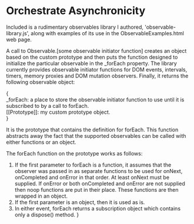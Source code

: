 # Orchestrate Asynchronicity

Included is a rudimentary observables library I authored, 'observable-library.js', along with examples of its use in the ObservableExamples.html web page.

A call to Observable.[some observable initiator function] creates an object based on the custom prototype and then puts the function designed to initialize the particular observable in the \_forEach property. The library currently provides observable initiator functions for DOM events, intervals, timers, memory proxies and DOM mutation observers. Finally, it returns the following observable object:

{  
 \_forEach: a place to store the observable initiator function to use until it is subscribed to by a call to forEach.  
 [[Prototype]]: my custom prototype object.  
}

It is the prototype that contains the definition for forEach. This function abstracts away the fact that the supported observables can be called with either functions or an object.

The forEach function on the prototype works as follows:

1. If the first parameter to forEach is a function, it assumes that the observer was passed in as separate functions to be used for onNext, onCompleted and onError in that order. At least onNext must be supplied. If onError or both onCompleted and onError are not supplied then noop functions are put in their place. These functions are then wrapped in an object.
1. If the first parameter is an object, then it is used as is.
1. In either event, forEach returns a subscription object which contains only a dispose() method.
   }
